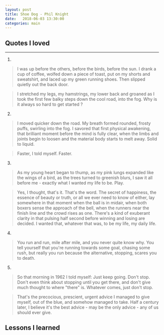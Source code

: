 ```yaml
---
layout: post
title: Shoe Dog - Phil Knight
date:   2018-06-03 13:30:00
categories: main
---
```


## Quotes I loved
-----------------
1.
> I was up before the others, before the birds, before the sun. I drank a cup of coffee, wolfed down a piece of toast, put on my shorts and sweatshirt, and laced up my green running shoes. Then slipped quietly out the back door.

> I stretched my legs, my hamstrings, my lower back and groaned as I took the first few balky steps down the cool road, into the fog. Why is it always so hard to get started ?

2.
>I moved quicker down the road. My breath formed rounded, frosty puffs, swirling into the fog. I savored that first physical awakening, that brilliant moment before the mind is fully clear, when the limbs and joints begin to loosen and the material body starts to melt away. Solid to liquid.

>Faster, I told myself. Faster.

3.
>As my young heart began to thump, as my pink lungs expanded like the wings of a bird, as the trees turned to greenish blurs, I saw it all before me - exactly what I wanted my life to be. Play.

>Yes, I thought, that's it. That's the word. The secret of happiness, the essence of beauty or truth, or all we ever need to know of either, lay somewhere in that moment when the ball is in midair, when both boxers sense the approach of the bell, when the runners near the finish line and the crowd rises as one. There's a kind of exuberant clarity in that pulsing half second before winning and losing are decided. I wanted that, whatever that was, to be my life, my daily life.

4.
>You run and run, mile after mile, and you never quite know why. You tell yourself that you're running towards some goal, chasing some rush, but really you run because the alternative, stopping, scares you to death.

5.
>So that morning in 1962 I told myself: Just keep going. Don't stop. Don't even think about stopping until you get there, and don't give much thought to where "there" is. Whatever comes, just don't stop.

>That's the precocious, prescient, urgent advice I managed to give myself, out of the blue, and somehow managed to take. Half a century later, I believe it's the best advice - may be the only advice - any of us should ever give.

## Lessons I learned